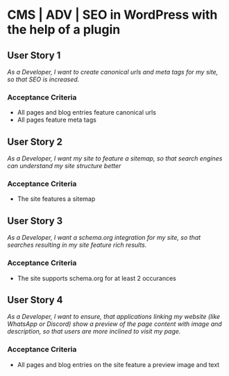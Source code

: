# CMS | ADV | SEO in WordPress with the help of a plugin

## User Story 1
*As a Developer, I want to create canonical urls and meta tags for my site, so that SEO is increased.*

### Acceptance Criteria
- All pages and blog entries feature canonical urls
- All pages feature meta tags

## User Story 2
*As a Developer, I want my site to feature a sitemap, so that search engines can understand my site structure better*

### Acceptance Criteria
- The site features a sitemap

## User Story 3
*As a Developer, I want a schema.org integration for my site, so that searches resulting in my site feature rich results.*

### Acceptance Criteria
- The site supports schema.org for at least 2 occurances

## User Story 4
*As a Developer, I want to ensure, that applications linking my website (like WhatsApp or Discord) show a preview of the page content with image and description, so that users are more inclined to visit my page.*

### Acceptance Criteria
- All pages and blog entries on the site feature a preview image and text
